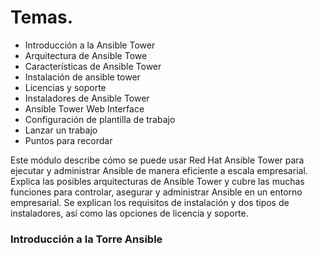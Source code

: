 # Temas.

* Introducción a la Ansible Tower
* Arquitectura de Ansible Towe
* Características de Ansible Tower
* Instalación de ansible tower
* Licencias y soporte
* Instaladores de Ansible Tower
* Ansible Tower Web Interface
* Configuración de plantilla de trabajo
* Lanzar un trabajo
* Puntos para recordar

Este módulo describe cómo se puede usar Red Hat Ansible Tower para ejecutar y administrar Ansible de manera eficiente a escala empresarial. Explica las posibles arquitecturas de Ansible Tower y cubre las muchas funciones para controlar, asegurar y administrar Ansible en un entorno empresarial. Se explican los requisitos de instalación y dos tipos de instaladores, así como las opciones de licencia y soporte.

### Introducción a la Torre Ansible


